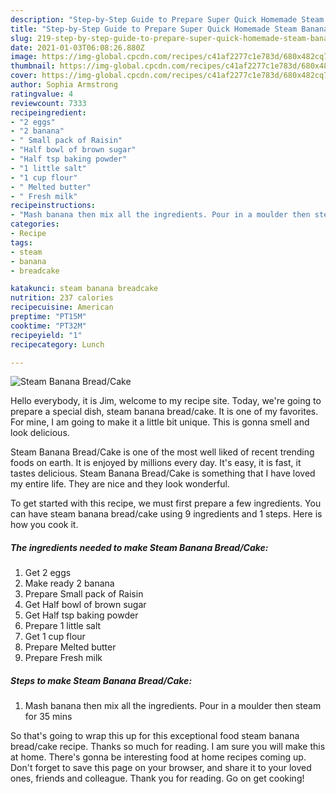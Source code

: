 ```yaml
---
description: "Step-by-Step Guide to Prepare Super Quick Homemade Steam Banana Bread/Cake"
title: "Step-by-Step Guide to Prepare Super Quick Homemade Steam Banana Bread/Cake"
slug: 219-step-by-step-guide-to-prepare-super-quick-homemade-steam-banana-bread-cake
date: 2021-01-03T06:08:26.880Z
image: https://img-global.cpcdn.com/recipes/c41af2277c1e783d/680x482cq70/steam-banana-breadcake-recipe-main-photo.jpg
thumbnail: https://img-global.cpcdn.com/recipes/c41af2277c1e783d/680x482cq70/steam-banana-breadcake-recipe-main-photo.jpg
cover: https://img-global.cpcdn.com/recipes/c41af2277c1e783d/680x482cq70/steam-banana-breadcake-recipe-main-photo.jpg
author: Sophia Armstrong
ratingvalue: 4
reviewcount: 7333
recipeingredient:
- "2 eggs"
- "2 banana"
- " Small pack of Raisin"
- "Half bowl of brown sugar"
- "Half tsp baking powder"
- "1 little salt"
- "1 cup flour"
- " Melted butter"
- " Fresh milk"
recipeinstructions:
- "Mash banana then mix all the ingredients. Pour in a moulder then steam for 35 mins"
categories:
- Recipe
tags:
- steam
- banana
- breadcake

katakunci: steam banana breadcake 
nutrition: 237 calories
recipecuisine: American
preptime: "PT15M"
cooktime: "PT32M"
recipeyield: "1"
recipecategory: Lunch

---
```



![Steam Banana Bread/Cake](https://img-global.cpcdn.com/recipes/c41af2277c1e783d/680x482cq70/steam-banana-breadcake-recipe-main-photo.jpg)

Hello everybody, it is Jim, welcome to my recipe site. Today, we're going to prepare a special dish, steam banana bread/cake. It is one of my favorites. For mine, I am going to make it a little bit unique. This is gonna smell and look delicious.



Steam Banana Bread/Cake is one of the most well liked of recent trending foods on earth. It is enjoyed by millions every day. It's easy, it is fast, it tastes delicious. Steam Banana Bread/Cake is something that I have loved my entire life. They are nice and they look wonderful.


To get started with this recipe, we must first prepare a few ingredients. You can have steam banana bread/cake using 9 ingredients and 1 steps. Here is how you cook it.

<!--inarticleads1-->

##### The ingredients needed to make Steam Banana Bread/Cake:

1. Get 2 eggs
1. Make ready 2 banana
1. Prepare  Small pack of Raisin
1. Get Half bowl of brown sugar
1. Get Half tsp baking powder
1. Prepare 1 little salt
1. Get 1 cup flour
1. Prepare  Melted butter
1. Prepare  Fresh milk




<!--inarticleads2-->

##### Steps to make Steam Banana Bread/Cake:

1. Mash banana then mix all the ingredients. Pour in a moulder then steam for 35 mins




So that's going to wrap this up for this exceptional food steam banana bread/cake recipe. Thanks so much for reading. I am sure you will make this at home. There's gonna be interesting food at home recipes coming up. Don't forget to save this page on your browser, and share it to your loved ones, friends and colleague. Thank you for reading. Go on get cooking!
